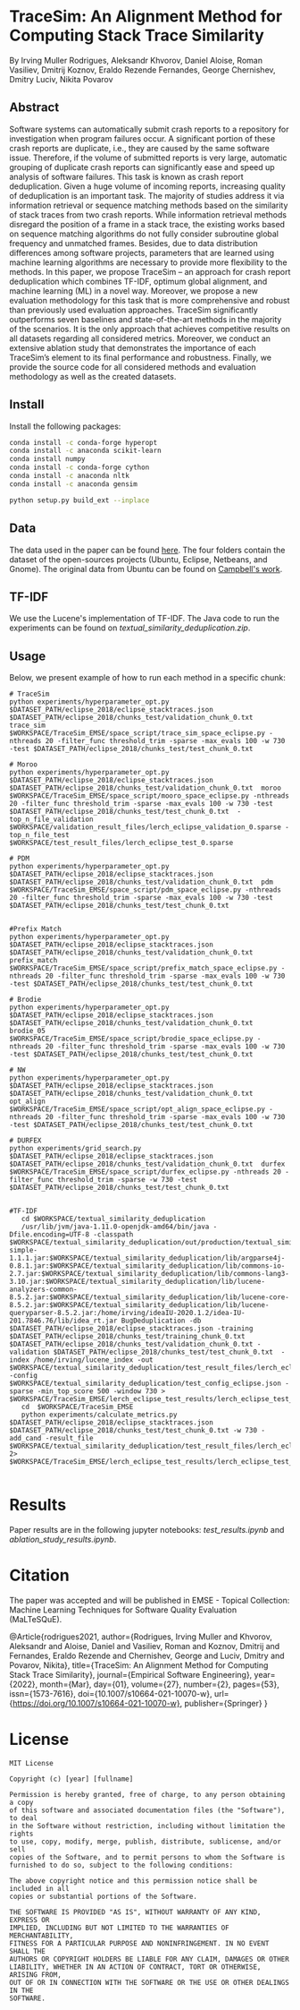 # TraceSim: An Alignment Method for Computing Stack Trace Similarity

By Irving Muller Rodrigues, Aleksandr Khvorov, Daniel Aloise, Roman Vasiliev, Dmitrij Koznov, Eraldo Rezende Fernandes, George Chernishev, Dmitry Luciv,
Nikita Povarov

## Abstract


Software systems can automatically submit crash reports to a repository for investigation when program failures occur. A significant portion of these crash reports are duplicate, i.e., they are caused by the same software issue. Therefore, if the volume of submitted reports is very large, automatic grouping of duplicate crash reports can significantly ease and speed up analysis of software failures. This task is known as crash report deduplication. Given a huge volume of incoming reports, increasing quality of deduplication is an important task. The majority of studies address it via information retrieval or sequence matching methods based on the similarity of stack traces from two crash reports. While information retrieval methods disregard the position of a frame in a stack trace, the existing works based on sequence matching algorithms do not fully consider subroutine global frequency and unmatched frames. Besides, due to data distribution differences among software projects, parameters that are learned using machine learning algorithms are necessary to provide more flexibility to the methods. In this paper, we propose TraceSim – an approach for crash report deduplication which combines TF-IDF, optimum global alignment, and machine learning (ML)
in a novel way. Moreover, we propose a new evaluation methodology for this task that is more comprehensive and robust than previously used evaluation approaches. TraceSim significantly outperforms seven baselines and state-of-the-art methods in the majority of the scenarios. It is the only approach that achieves competitive results on all datasets regarding all considered metrics. Moreover, we conduct an extensive ablation study that demonstrates the importance of each TraceSim’s element to its final performance and robustness. Finally, we provide the source code for all considered methods and evaluation methodology as well
as the created datasets.

## Install

Install the following packages:

```bash
conda install -c conda-forge hyperopt
conda install -c anaconda scikit-learn
conda install numpy
conda install -c conda-forge cython
conda install -c anaconda nltk
conda install -c anaconda gensim

python setup.py build_ext --inplace
```


## Data

The data used in the paper can be found [here](https://zenodo.org/record/5746044#.YabKILtyZH4). The four folders contain the dataset of the open-sources projects (Ubuntu, Eclipse, Netbeans, and Gnome).
The original data from Ubuntu can be found on [Campbell's work](https://ieeexplore.ieee.org/document/7832906).


## TF-IDF

We use the Lucene's implementation of TF-IDF. The Java code to run the experiments can be found on _textual_similarity_deduplication.zip_. 
    
## Usage

Below, we present example of how to run each method in a specific chunk:

```
# TraceSim
python experiments/hyperparameter_opt.py $DATASET_PATH/eclipse_2018/eclipse_stacktraces.json $DATASET_PATH/eclipse_2018/chunks_test/validation_chunk_0.txt  trace_sim  $WORKSPACE/TraceSim_EMSE/space_script/trace_sim_space_eclipse.py -nthreads 20 -filter_func threshold_trim -sparse -max_evals 100 -w 730 -test $DATASET_PATH/eclipse_2018/chunks_test/test_chunk_0.txt

# Moroo
python experiments/hyperparameter_opt.py $DATASET_PATH/eclipse_2018/eclipse_stacktraces.json $DATASET_PATH/eclipse_2018/chunks_test/validation_chunk_0.txt  moroo  $WORKSPACE/TraceSim_EMSE/space_script/mooro_space_eclipse.py -nthreads 20 -filter_func threshold_trim -sparse -max_evals 100 -w 730 -test $DATASET_PATH/eclipse_2018/chunks_test/test_chunk_0.txt  -top_n_file_validation $WORKSPACE/validation_result_files/lerch_eclipse_validation_0.sparse -top_n_file_test $WORKSPACE/test_result_files/lerch_eclipse_test_0.sparse

# PDM
python experiments/hyperparameter_opt.py $DATASET_PATH/eclipse_2018/eclipse_stacktraces.json $DATASET_PATH/eclipse_2018/chunks_test/validation_chunk_0.txt  pdm  $WORKSPACE/TraceSim_EMSE/space_script/pdm_space_eclipse.py -nthreads 20 -filter_func threshold_trim -sparse -max_evals 100 -w 730 -test $DATASET_PATH/eclipse_2018/chunks_test/test_chunk_0.txt


#Prefix Match
python experiments/hyperparameter_opt.py $DATASET_PATH/eclipse_2018/eclipse_stacktraces.json $DATASET_PATH/eclipse_2018/chunks_test/validation_chunk_0.txt  prefix_match  $WORKSPACE/TraceSim_EMSE/space_script/prefix_match_space_eclipse.py -nthreads 20 -filter_func threshold_trim -sparse -max_evals 100 -w 730 -test $DATASET_PATH/eclipse_2018/chunks_test/test_chunk_0.txt

# Brodie
python experiments/hyperparameter_opt.py $DATASET_PATH/eclipse_2018/eclipse_stacktraces.json $DATASET_PATH/eclipse_2018/chunks_test/validation_chunk_0.txt  brodie_05  $WORKSPACE/TraceSim_EMSE/space_script/brodie_space_eclipse.py -nthreads 20 -filter_func threshold_trim -sparse -max_evals 100 -w 730 -test $DATASET_PATH/eclipse_2018/chunks_test/test_chunk_0.txt

# NW
python experiments/hyperparameter_opt.py $DATASET_PATH/eclipse_2018/eclipse_stacktraces.json $DATASET_PATH/eclipse_2018/chunks_test/validation_chunk_0.txt  opt_align $WORKSPACE/TraceSim_EMSE/space_script/opt_align_space_eclipse.py -nthreads 20 -filter_func threshold_trim -sparse -max_evals 100 -w 730 -test $DATASET_PATH/eclipse_2018/chunks_test/test_chunk_0.txt

# DURFEX
python experiments/grid_search.py $DATASET_PATH/eclipse_2018/eclipse_stacktraces.json $DATASET_PATH/eclipse_2018/chunks_test/validation_chunk_0.txt  durfex $WORKSPACE/TraceSim_EMSE/space_script/durfex_eclipse.py -nthreads 20 -filter_func threshold_trim -sparse -w 730 -test $DATASET_PATH/eclipse_2018/chunks_test/test_chunk_0.txt


#TF-IDF
   cd $WORKSPACE/textual_similarity_deduplication
   /usr/lib/jvm/java-1.11.0-openjdk-amd64/bin/java -Dfile.encoding=UTF-8 -classpath $WORKSPACE/textual_similarity_deduplication/out/production/textual_similarity_deduplication:$WORKSPACE/textual_similarity_deduplication/lib/json-simple-1.1.1.jar:$WORKSPACE/textual_similarity_deduplication/lib/argparse4j-0.8.1.jar:$WORKSPACE/textual_similarity_deduplication/lib/commons-io-2.7.jar:$WORKSPACE/textual_similarity_deduplication/lib/commons-lang3-3.10.jar:$WORKSPACE/textual_similarity_deduplication/lib/lucene-analyzers-common-8.5.2.jar:$WORKSPACE/textual_similarity_deduplication/lib/lucene-core-8.5.2.jar:$WORKSPACE/textual_similarity_deduplication/lib/lucene-queryparser-8.5.2.jar:/home/irving/ideaIU-2020.1.2/idea-IU-201.7846.76/lib/idea_rt.jar BugDeduplication -db $DATASET_PATH/eclipse_2018/eclipse_stacktraces.json -training $DATASET_PATH/eclipse_2018/chunks_test/training_chunk_0.txt $DATASET_PATH/eclipse_2018/chunks_test/validation_chunk_0.txt -validation $DATASET_PATH/eclipse_2018/chunks_test/test_chunk_0.txt  -index /home/irving/lucene_index -out $WORKSPACE/textual_similarity_deduplication/test_result_files/lerch_eclipse_test_0.sparse -config $WORKSPACE/textual_similarity_deduplication/test_config_eclipse.json -sparse -min_top_score 500 -window 730 > $WORKSPACE/TraceSim_EMSE/lerch_eclipse_test_results/lerch_eclipse_test_java_run_0.log
   cd  $WORKSPACE/TraceSim_EMSE
   python experiments/calculate_metrics.py $DATASET_PATH/eclipse_2018/eclipse_stacktraces.json $DATASET_PATH/eclipse_2018/chunks_test/test_chunk_0.txt -w 730 -add_cand -result_file $WORKSPACE/textual_similarity_deduplication/test_result_files/lerch_eclipse_test_0.sparse 2> $WORKSPACE/TraceSim_EMSE/lerch_eclipse_test_results/lerch_eclipse_test_python_run_0.log


```

# Results

Paper results are in the following jupyter notebooks: _test_results.ipynb_ and _ablation_study_results.ipynb_.

# Citation
The paper was accepted and will be published in EMSE - Topical Collection: Machine Learning Techniques for Software Quality Evaluation (MaLTeSQuE).

@Article{rodrigues2021,
    author={Rodrigues, Irving Muller
        and Khvorov, Aleksandr
        and Aloise, Daniel
        and Vasiliev, Roman
        and Koznov, Dmitrij
        and Fernandes, Eraldo Rezende
        and Chernishev, George
        and Luciv, Dmitry
        and Povarov, Nikita},
    title={TraceSim: An Alignment Method for Computing Stack Trace Similarity},
    journal={Empirical Software Engineering},
    year={2022},
    month={Mar},
    day={01},
    volume={27},
    number={2},
    pages={53},
    issn={1573-7616},
    doi={10.1007/s10664-021-10070-w},
    url={https://doi.org/10.1007/s10664-021-10070-w},
    publisher={Springer}
}

# License
```
MIT License

Copyright (c) [year] [fullname]

Permission is hereby granted, free of charge, to any person obtaining a copy
of this software and associated documentation files (the "Software"), to deal
in the Software without restriction, including without limitation the rights
to use, copy, modify, merge, publish, distribute, sublicense, and/or sell
copies of the Software, and to permit persons to whom the Software is
furnished to do so, subject to the following conditions:

The above copyright notice and this permission notice shall be included in all
copies or substantial portions of the Software.

THE SOFTWARE IS PROVIDED "AS IS", WITHOUT WARRANTY OF ANY KIND, EXPRESS OR
IMPLIED, INCLUDING BUT NOT LIMITED TO THE WARRANTIES OF MERCHANTABILITY,
FITNESS FOR A PARTICULAR PURPOSE AND NONINFRINGEMENT. IN NO EVENT SHALL THE
AUTHORS OR COPYRIGHT HOLDERS BE LIABLE FOR ANY CLAIM, DAMAGES OR OTHER
LIABILITY, WHETHER IN AN ACTION OF CONTRACT, TORT OR OTHERWISE, ARISING FROM,
OUT OF OR IN CONNECTION WITH THE SOFTWARE OR THE USE OR OTHER DEALINGS IN THE
SOFTWARE.
```
